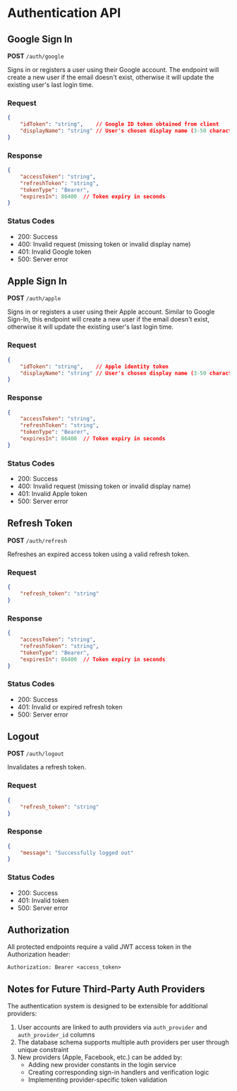 # Authentication API

## Google Sign In

**POST** `/auth/google`

Signs in or registers a user using their Google account. The endpoint will create a new user if the email doesn't exist, otherwise it will update the existing user's last login time.

### Request
```json
{
    "idToken": "string",    // Google ID token obtained from client
    "displayName": "string" // User's chosen display name (3-50 characters)
}
```

### Response
```json
{
    "accessToken": "string",
    "refreshToken": "string",
    "tokenType": "Bearer",
    "expiresIn": 86400  // Token expiry in seconds
}
```

### Status Codes
- 200: Success
- 400: Invalid request (missing token or invalid display name)
- 401: Invalid Google token
- 500: Server error

## Apple Sign In

**POST** `/auth/apple`

Signs in or registers a user using their Apple account. Similar to Google Sign-In, this endpoint will create a new user if the email doesn't exist, otherwise it will update the existing user's last login time.

### Request
```json
{
    "idToken": "string",    // Apple identity token
    "displayName": "string" // User's chosen display name (3-50 characters)
}
```

### Response
```json
{
    "accessToken": "string",
    "refreshToken": "string",
    "tokenType": "Bearer",
    "expiresIn": 86400  // Token expiry in seconds
}
```

### Status Codes
- 200: Success
- 400: Invalid request (missing token or invalid display name)
- 401: Invalid Apple token
- 500: Server error

## Refresh Token

**POST** `/auth/refresh`

Refreshes an expired access token using a valid refresh token.

### Request
```json
{
    "refresh_token": "string"
}
```

### Response
```json
{
    "accessToken": "string",
    "refreshToken": "string",
    "tokenType": "Bearer",
    "expiresIn": 86400  // Token expiry in seconds
}
```

### Status Codes
- 200: Success
- 401: Invalid or expired refresh token
- 500: Server error

## Logout

**POST** `/auth/logout`

Invalidates a refresh token.

### Request
```json
{
    "refresh_token": "string"
}
```

### Response
```json
{
    "message": "Successfully logged out"
}
```

### Status Codes
- 200: Success
- 401: Invalid token
- 500: Server error

## Authorization

All protected endpoints require a valid JWT access token in the Authorization header:

```
Authorization: Bearer <access_token>
```

## Notes for Future Third-Party Auth Providers

The authentication system is designed to be extensible for additional providers:

1. User accounts are linked to auth providers via `auth_provider` and `auth_provider_id` columns
2. The database schema supports multiple auth providers per user through unique constraint
3. New providers (Apple, Facebook, etc.) can be added by:
   - Adding new provider constants in the login service
   - Creating corresponding sign-in handlers and verification logic
   - Implementing provider-specific token validation